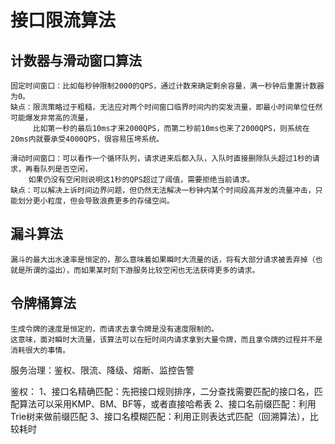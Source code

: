 
# 接口限流算法

## 计数器与滑动窗口算法

    固定时间窗口：比如每秒钟限制2000的QPS，通过计数来确定剩余容量，满一秒钟后重置计数器为0。
    缺点：限流策略过于粗糙，无法应对两个时间窗口临界时间内的突发流量，即最小时间单位任然可能爆发非常高的流量，
         比如第一秒的最后10ms才来2000QPS，而第二秒前10ms也来了2000QPS，则系统在20ms内就要承受4000QPS，很容易压垮系统。
         
    滑动时间窗口：可以看作一个循环队列，请求进来后都入队，入队时直接删除队头超过1秒的请求，再看队列是否空闲，
        如果仍没有空闲则说明这1秒的QPS超过了阈值，需要拒绝当前请求。
    缺点：可以解决上诉时间边界问题，但仍然无法解决一秒钟内某个时间段高并发的流量冲击，只能划分更小粒度，但会导致浪费更多的存储空间。

## 漏斗算法
    漏斗的最大出水速率是恒定的，那么意味着如果瞬时大流量的话，将有大部分请求被丢弃掉（也就是所谓的溢出），而如果某时刻下游服务比较空闲也无法获得更多的请求。

## 令牌桶算法
    生成令牌的速度是恒定的，而请求去拿令牌是没有速度限制的。
    这意味，面对瞬时大流量，该算法可以在短时间内请求拿到大量令牌，而且拿令牌的过程并不是消耗很大的事情。


服务治理：鉴权、限流、降级、熔断、监控告警

鉴权：
1、接口名精确匹配：先把接口规则排序，二分查找需要匹配的接口名，匹配算法可以采用KMP、BM、BF等，或者直接哈希表
2、接口名前缀匹配：利用Trie树来做前缀匹配
3、接口名模糊匹配：利用正则表达式匹配（回溯算法），比较耗时